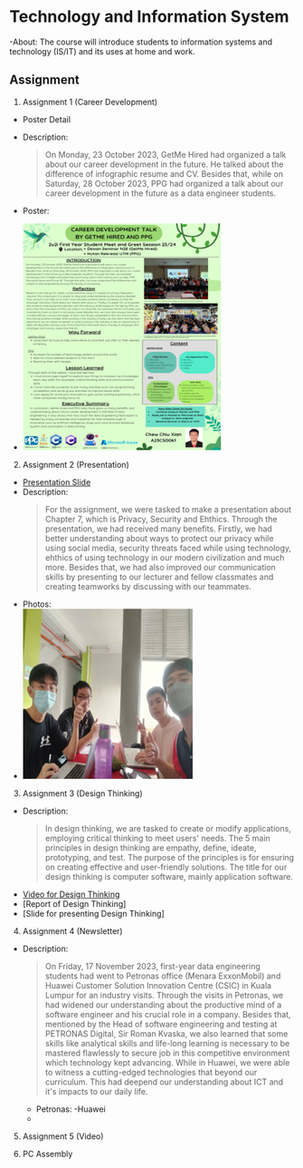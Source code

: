 # Technology and Information System
-About: The course will introduce students to information systems and technology (IS/IT) and its uses at home and work.

## **Assignment**
1) Assignment 1 (Career Development)
- Poster Detail
- Description:
  > On Monday, 23 October 2023, GetMe Hired had organized a talk about our career development in the future. He talked about the difference of infographic resume and CV. Besides that, while on Saturday, 28 October 2023, PPG had organized a talk about our career development in the future as a data engineer students.

- Poster:
- <img src="/image/poster.png" height=400 width=350> 
2) Assignment 2 (Presentation)
- [Presentation Slide](https://drive.google.com/file/d/1xTrJZGQe1PjWYymB2eztPliefIQKypp_/view?usp=drive_link)
- Description:
  > For the assignment, we were tasked to make a presentation about Chapter 7, which is Privacy, Security and Ehthics. Through the presentation, we had received many benefits. Firstly, we had better understanding about ways to protect our privacy while using social media, security threats faced while using technology, ehthics of using technology in our modern civilization and much more. Besides that, we had also improved our communication skills by presenting to our lecturer and fellow classmates and creating teamworks by discussing with our teammates.
- Photos:
- <img src="/image/DiscussionProof.jpeg" height=300 width=300> 
3) Assignment 3 (Design Thinking)

- Description:
  > In design thinking, we are tasked to create or modify applications, employing critical thinking to meet users' needs. The 5 main principles in design thinking are empathy, define, ideate, prototyping, and test. The purpose of the principles is for ensuring on creating effective and user-friendly solutions. The title for our design thinking is computer software, mainly application software.
- [Video for Design Thinking](https://www.youtube.com/watch?v=AEObz1Dx_Mo)
- [Report of Design Thinking]
- [Slide for presenting Design Thinking]

4) Assignment 4 (Newsletter)
- Description:
  > On Friday, 17 November 2023, first-year data engineering students had went to Petronas office (Menara ExxonMobil) and Huawei Customer Solution Innovation Centre (CSIC) in Kuala Lumpur for an industry visits. Through the visits in Petronas, we had widened our understanding about the productive mind of a software engineer and his crucial role in a company. Besides that, mentioned by the Head of software engineering and testing at PETRONAS Digital, Sir Roman Kvaska, we also learned that some skills like analytical skills and life-long learning is necessary to be mastered flawlessly to secure job in this competitive environment which technology kept advancing. While in Huawei, we were able to witness a cutting-edged technologies that beyond our curriculum. This had deepend our understanding about ICT and it's impacts to our daily life.
  - Petronas: -Huawei<word allign = right>
  - 
5) Assignment 5 (Video)

6) PC Assembly
